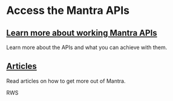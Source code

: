 # Access the Mantra APIs

## [Learn more about working Mantra APIs](apiconcepts/overview.md) 
Learn more about the APIs and what you can achieve with them.

## [Articles](articles/intro.md)
Read articles on how to get more out of Mantra.

RWS
